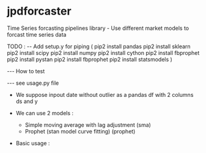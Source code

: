 # jpdforcaster
Time Series forcasting pipelines library - Use different market models to forcast time series data

TODO :
-- Add setup.y for piping
(
pip2 install pandas
pip2 install sklearn
pip2 install scipy
pip2 install numpy
pip2 install cython
pip2 install fbprophet
pip2 install pystan
pip2 install fbprophet
pip2 install statsmodels
)

--- How to test

--- see usage.py file

- We suppose inpout date without outlier as a pandas df with 2 columns ds and y
- We can use 2 models :
  - Simple moving average with lag adjustment  (sma)
  - Prophet (stan model curve fitting)  (prophet)
  
- Basic usage :

